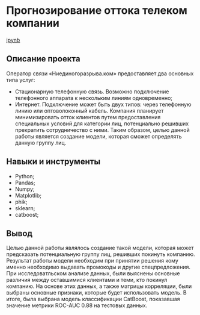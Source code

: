 # Прогнозирование оттока телеком компании
[ipynb](https://github.com/Dodukhov/Portfolio/blob/main/Churn_Prediction/churn_prediction.ipynb)
## Описание проекта
Оператор связи «Ниединогоразрыва.ком» предоставляет два основных типа услуг:
- Стационарную телефонную связь. Возможно подключение телефонного аппарата к нескольким линиям одновременно;
- Интернет. Подключение может быть двух типов: через телефонную линию или оптоволоконный кабель.
   Компания планирует минимизировать отток клиентов путем предоставления специальных условий для категории лиц, потенциально решивших прекратить сотрудничество с ними. Таким образом, целью данной работы является создание модели, которая сможет определять данную группу лиц.
## Навыки и инструменты
- Python;
- Pandas;
- Numpy;
- Matplotlib;
- phik;
- sklearn;
- catboost;
## Вывод
Целью данной работы являлось создание такой модели, которая может предсказать потенциальную группу лиц, решивших покинуть компанию. Результат работы модели необходим при принятии решения кому именно необходимо выдавать промокоды и другие спецпредложения. При исследоватльском анализе данных, были выяснены основные различия между оставшимися клиентами и теми, кто покинул компанию. На основе этих данных, а также матрицы корреляции, были выбраны основные признаки, которые будет использовать модель. В итоге, была выбрана модель классификации CatBoost, показавшая значение метрики ROC-AUC 0.88 на тестовых данных. 


